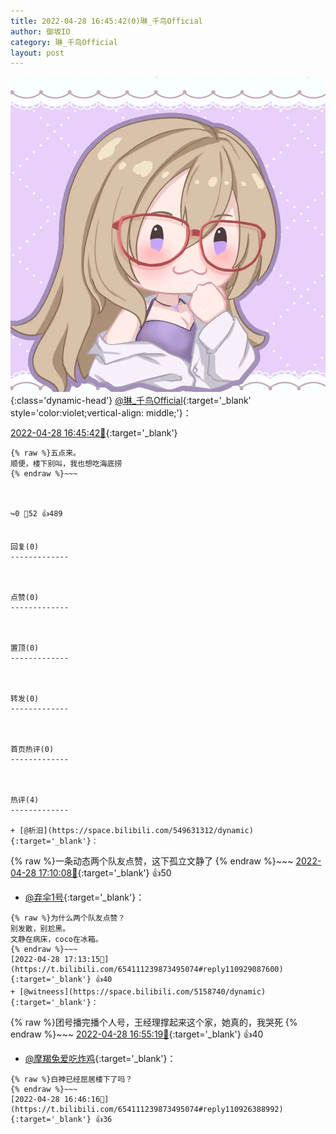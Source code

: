 ```yaml
---
title: 2022-04-28 16:45:42(0)琳_千鸟Official
author: 御坂IO
category: 琳_千鸟Official
layout: post
---
```


![img](/images/c0a88f85ebd0d056f37b114e0748e69556c8b488.jpg){:class='dynamic-head'}
[@琳_千鸟Official](https://space.bilibili.com/1620923329/dynamic){:target='_blank' style='color:violet;vertical-align: middle;'}：

[2022-04-28 16:45:42🔗](https://t.bilibili.com/654111239873495074){:target='_blank'}

~~~
{% raw %}五点来。
顺便，楼下别叫，我也想吃海底捞
{% endraw %}~~~



↪️0 💬52 👍489


回复(0)
-------------



点赞(0)
-------------



置顶(0)
-------------



转发(0)
-------------



首页热评(0)
-------------



热评(4)
-------------

+ [@析汨](https://space.bilibili.com/549631312/dynamic){:target='_blank'}：
~~~
{% raw %}一条动态两个队友点赞，这下孤立文静了
{% endraw %}~~~
[2022-04-28 17:10:08🔗](https://t.bilibili.com/654111239873495074#reply110928701488){:target='_blank'} 👍50
+ [@弃伞1号](https://space.bilibili.com/474419639/dynamic){:target='_blank'}：
~~~
{% raw %}为什么两个队友点赞？
别发散，别尬黑。
文静在病床，coco在冰箱。
{% endraw %}~~~
[2022-04-28 17:13:15🔗](https://t.bilibili.com/654111239873495074#reply110929087600){:target='_blank'} 👍40
+ [@witneess](https://space.bilibili.com/5158740/dynamic){:target='_blank'}：
~~~
{% raw %}团号播完播个人号，王经理撑起来这个家，她真的，我哭死
{% endraw %}~~~
[2022-04-28 16:55:19🔗](https://t.bilibili.com/654111239873495074#reply110927194160){:target='_blank'} 👍40
+ [@摩羯兔爱吃炸鸡](https://space.bilibili.com/432461499/dynamic){:target='_blank'}：
~~~
{% raw %}白神已经屈居楼下了吗？
{% endraw %}~~~
[2022-04-28 16:46:16🔗](https://t.bilibili.com/654111239873495074#reply110926388992){:target='_blank'} 👍36


